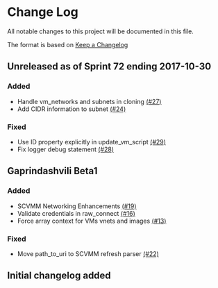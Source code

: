 # Change Log

All notable changes to this project will be documented in this file.

The format is based on [Keep a Changelog](http://keepachangelog.com/en/1.0.0/)


## Unreleased as of Sprint 72 ending 2017-10-30

### Added
- Handle vm_networks and subnets in cloning [(#27)](https://github.com/ManageIQ/manageiq-providers-scvmm/pull/27)
- Add CIDR information to subnet [(#24)](https://github.com/ManageIQ/manageiq-providers-scvmm/pull/24)

### Fixed
- Use ID property explicitly in update_vm_script [(#29)](https://github.com/ManageIQ/manageiq-providers-scvmm/pull/29)
- Fix logger debug statement [(#28)](https://github.com/ManageIQ/manageiq-providers-scvmm/pull/28)

## Gaprindashvili Beta1

### Added
- SCVMM Networking Enhancements [(#19)](https://github.com/ManageIQ/manageiq-providers-scvmm/pull/19)
- Validate credentials in raw_connect [(#16)](https://github.com/ManageIQ/manageiq-providers-scvmm/pull/16)
- Force array context for VMs vnets and images [(#13)](https://github.com/ManageIQ/manageiq-providers-scvmm/pull/13)

### Fixed
- Move path_to_uri to SCVMM refresh parser [(#22)](https://github.com/ManageIQ/manageiq-providers-scvmm/pull/22)

## Initial changelog added
